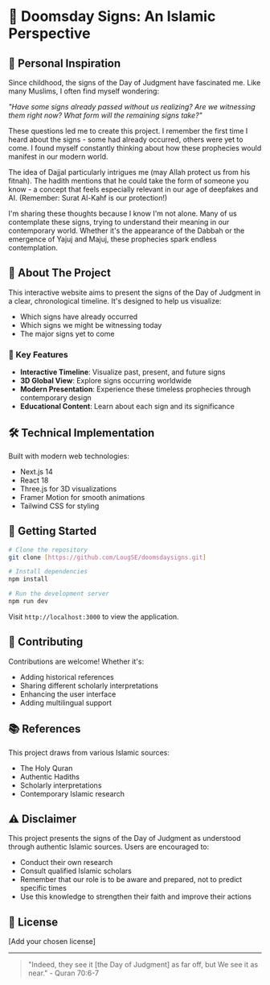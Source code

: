 # 🌙 Doomsday Signs: An Islamic Perspective

## 💭 Personal Inspiration

Since childhood, the signs of the Day of Judgment have fascinated me. Like many Muslims, I often find myself wondering:

*"Have some signs already passed without us realizing? Are we witnessing them right now? What form will the remaining signs take?"*

These questions led me to create this project. I remember the first time I heard about the signs - some had already occurred, others were yet to come. I found myself constantly thinking about how these prophecies would manifest in our modern world.

The idea of Dajjal particularly intrigues me (may Allah protect us from his fitnah). The hadith mentions that he could take the form of someone you know - a concept that feels especially relevant in our age of deepfakes and AI. (Remember: Surat Al-Kahf is our protection!)

I'm sharing these thoughts because I know I'm not alone. Many of us contemplate these signs, trying to understand their meaning in our contemporary world. Whether it's the appearance of the Dabbah or the emergence of Yajuj and Majuj, these prophecies spark endless contemplation.

## 📖 About The Project

This interactive website aims to present the signs of the Day of Judgment in a clear, chronological timeline. It's designed to help us visualize:
- Which signs have already occurred
- Which signs we might be witnessing today
- The major signs yet to come

### 🌟 Key Features

- **Interactive Timeline**: Visualize past, present, and future signs
- **3D Global View**: Explore signs occurring worldwide
- **Modern Presentation**: Experience these timeless prophecies through contemporary design
- **Educational Content**: Learn about each sign and its significance

## 🛠️ Technical Implementation

Built with modern web technologies:
- Next.js 14
- React 18
- Three.js for 3D visualizations
- Framer Motion for smooth animations
- Tailwind CSS for styling

## 🚀 Getting Started

```bash
# Clone the repository
git clone [https://github.com/LougSE/doomsdaysigns.git]

# Install dependencies
npm install

# Run the development server
npm run dev
```

Visit `http://localhost:3000` to view the application.

## 🤝 Contributing

Contributions are welcome! Whether it's:
- Adding historical references
- Sharing different scholarly interpretations
- Enhancing the user interface
- Adding multilingual support

## 📚 References

This project draws from various Islamic sources:
- The Holy Quran
- Authentic Hadiths
- Scholarly interpretations
- Contemporary Islamic research

## ⚠️ Disclaimer

This project presents the signs of the Day of Judgment as understood through authentic Islamic sources. Users are encouraged to:
- Conduct their own research
- Consult qualified Islamic scholars
- Remember that our role is to be aware and prepared, not to predict specific times
- Use this knowledge to strengthen their faith and improve their actions

## 📝 License

[Add your chosen license]

---

> "Indeed, they see it [the Day of Judgment] as far off, but We see it as near." - Quran 70:6-7